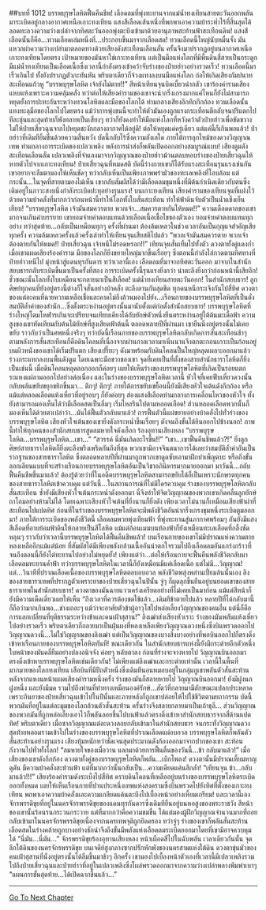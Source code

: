 ##บทที่ 1012 บรรพบุรุษโลหิตฟื้นคืนชีพ!
เลือดลมที่พุ่งทะยานจากแม่น้ำทงเทียนสายตะวันออกพลันมาระเบิดอยู่กลางอากาศเหนือเกาะทงเทียน แสงสีเลือดเส้นหนึ่งที่พกพาเอาความบ้าระห่ำไร้ที่สิ้นสุดได้ลอดทะลวงความว่างเปล่าจากทิศตะวันออกพุ่งตะบึงเข้ามาด้วยอานุภาพสะท้านฟ้าสะเทือนดิน!
แสงสีเลือดนั้นก็คือ...ทวนเลือดเล่มหนึ่งที่...ประกอบขึ้นมาจากเลือดสด!
ทวนเลือดนี้ใหญ่นับหมื่นจั้ง มันแหวกผ่าความว่างเปล่ามาตลอดทางด้วยเสียงดังสะเทือนเลือนลั่น ครั้นจึงมาปรากฏอยู่บนอากาศเหนือเกาะทงเทียนโดยตรง เป้าหมายของมันหาใช่เกาะทงเทียน แต่เป็นมือแห่งโลกที่มีพื้นดินสี่สายเป็นกระดูก มีแม่น้ำทงเทียนเป็นเลือดเนื้อซึ่งเวลานี้กำลังตรงเข้าคว้าจับร่างของป๋ายฮ่าวอย่างรวดเร็ว!
ทวนเลือดนี้มาเร็วเกินไป ทั้งยังปรากฏตัวกะทันหัน พริบตาเดียวก็จ้วงแทงลงบนมือแห่งโลก ก่อให้เกิดเสียงกัมปนาทสะเทือนแก้วหู
“บรรพบุรุษโลหิต เจ้ายังไม่ตาย!!” สีหน้าเทียนจุนบิดเบี้ยวน่ากลัว เขาร้องคำรามเสียงแหบแห้งเพราะความคลุ้มคลั่ง
ทว่าต่อให้เสียงคำรามของเขาจะน่ากริ่งเกรงมากแค่ไหนก็ยังไม่สามารถหยุดยั้งการปะทะกันระหว่างทวนโลหิตและมือของโลกได้ ท่ามกลางเสียงอึกทึกกึกก้อง ทวนเลือดนั้นแทงทะลุมือของโลกไปโดยตรง แม้ว่าการพุ่งชนนี้จะทำให้ตัวมันเองถูกแรงกระเทือนตีกลับจนปริแตกไปทีละชุ่นและสุดท้ายก็พังทลายเป็นเสี่ยงๆ ทว่าก็ยังคงทำให้มือแห่งโลกที่หวังคว้าตัวป๋ายฮ่าวเพื่อขัดขวางไม่ให้ป๋ายเสี่ยวฉุนจากไปหยุดชะงักกลางอากาศได้อยู่ดี!
ต่อให้หยุดแค่ครู่เดียว แต่แค่นี้ก็เกินพอแล้ว!
ป๋ายฮ่าวที่เดิมทียิ้มขื่นด้วยความสิ้นหวัง บัดนี้กลับไร้ซึ่งความลังเลใด ภายใต้การลุกไหม้ของดวงวิญญาณเทพ ท่ามกลางการระเบิดของเปลวเพลิง พลังการนำส่งก็พลันเปิดออกอย่างสมบูรณ์แบบ!
เสียงตูมดังสะเทือนเลือนลั่น เปลวเพลิงที่จำแลงมาจากวิญญาณของป๋ายฮ่าวม้วนตลบหอบร่างของป๋ายเสี่ยวฉุนให้หายตัวไปจากเกาะทงเทียน!
ป๋ายเสี่ยวฉุนที่หมดสติ บัดนี้ร่างกายเขาก็ได้รับแรงสะเทือนรุนแรงเช่นกัน เขาอยากจะลืมตามองให้เห็นชัดๆ ทว่ากลับเห็นเป็นเพียงภาพพร่ามัวของทะเลเพลิงที่โอบล้อม แต่กระนั้น...ในจุดที่สายตามองไม่เห็น เขากลับสัมผัสได้ว่ามีเลือดลมขุมหนึ่งที่มีต้นกำเนิดเดียวกับตนซึ่งเดิมอยู่ในภาวะสงบนิ่งกำลังระเบิดปะทุอย่างรุนแรง!
บนเกาะทงเทียน เสียงคำรามของเทียนจุนที่แฝงไว้ด้วยความบ้าคลั่งที่มากกว่าก่อนหน้านี้ทำให้โลกทั้งใบสั่นสะเทือน ทำให้ฟ้าดินจับตัวเป็นน้ำแข็งเย็นเยียบ!
“บรรพบุรุษโลหิต เจ้ามันสมควรตาย พวกเจ้า...สมควรตายกันให้หมด!!” ความเดือดดาลของเขามากจนเกินคำบรรยาย เขายอมจ่ายค่าตอบแทนด้วยเลือดเนื้อเชื้อไขของตัวเอง ยอมจ่ายค่าตอบแทนทุกอย่าง ทว่าสุดท้าย...กลับเป็นเหมือนทุกๆ ครั้งที่ผ่านมา ต้องล้มเหลวในช่วงเวลาอันเป็นกุญแจสำคัญเสียทุกครั้ง
ความล้มเหลวครั้งแล้วครั้งเล่าทำให้เทียนจุนเสียสติไปแล้ว
“พวกเจ้ามันสมควรตาย พวกเจ้าต้องตายกันให้หมด!! ป๋ายเสี่ยวฉุน เจ้าหนีไม่รอดหรอก!!” เทียนจุนสั่นเทิ้มไปทั้งตัว ดวงตาทั้งคู่แดงก่ำ เมื่อเขาแผดเสียงร้องคำราม มือของโลกก็ยิ่งขยายใหญ่มากขึ้นเรื่อยๆ ซึ่งตอนนี้กำลังไล่กวดตามทิศทางที่ป๋ายฮ่าวหนีไป มุ่งหน้าสู่แดนทุรกันดาร
ทว่าเวลานี้เอง เลือดลมที่มาจากทิศตะวันออก มาจากในสำนักสยบธารกลับระเบิดขึ้นมาเป็นครั้งที่สอง การระเบิดครั้งนี้รุนแรงยิ่งกว่า น่าตะลึงยิ่งกว่าก่อนหน้านี้เสียอีก!
ชั่วขณะนั้นโลกทั้งใบเหมือนจะกลายมาเป็นสีเลือด!
แม่น้ำทงเทียนสายตะวันออก!
ในสำนักสยบธาร!
ลูกศิษย์ทุกคนที่ยังอยู่ตรงนี้ต่างก็ใจสั่นอย่างบ้าคลั่ง ตะลึงลานกันสุดขีด ทุกคนหนีกระเจิงกันไปสี่ทิศ ดวงตาของแต่ละคนที่ฉายความเหลือเชื่อและคาดไม่ถึงล้วนมองไปยัง...เรือนกายของบรรพบุรุษโลหิตที่เป็นดั่งสมบัติล้ำค่าของสำนัก...ซึ่งตั้งตระหง่านอยู่ตรงนั้นมานับตั้งแต่ก่อตั้งสำนักสยบธาร!
บรรพบุรุษโลหิตที่ร่างใหญ่โตมโหฬารเกินจะเปรียบจนเทียบเคียงได้กับยักษ์ตัวหนึ่งยืนตระหง่านอยู่ใต้ต้นมะเดื่อฟ้า ความสูงของเขาทัดเทียมกับต้นไม้ยักษ์ที่สูงเสียดฟ้าต้นนี้ ตลอดหลายปีที่ผ่านมา เขายืนนิ่งอยู่ตรงนั้นไม่เคยขยับ ราวกับว่าเป็นศพหนึ่งจริงๆ
ทว่าบัดนี้เรือนกายของบรรพบุรุษโลหิตกลับเกิดการสั่นสะเทือนช้าๆ ตามหลังการสั่นสะเทือนก็คือดินโคลนที่เนื่องจากผ่านกาลเวลามาเนิ่นนานจึงตกตะกอนเกาะเป็นก้อนอยู่บนผิวหนังของเขาได้เริ่มปริแตก เสียงเปรี๊ยะๆ ดังมาพร้อมกับดินโคลนปื้นใหญ่หลุดเผลาะออกมาแล้วร่วงกระแทกลงบนพื้นดังตูม
โดยเฉพาะมือขวาของเขา จุดที่เคยเป็นที่ตั้งของสายสำนักธาราโลหิตก็ยิ่งเป็นเช่นนี้ เมื่อดินโคลนหลุดลอกออกก็ค่อยๆ เผยให้เห็นร่างของบรรพบุรุษโลหิตที่เกิดเป็นรอยแตกระแหงแผ่ลามออกไปอย่างต่อเนื่อง
และในร่างของบรรพบุรุษโลหิตเวลานี้ หัวใจที่เคยฟีบเหี่ยวดวงนั้นกลับพลันขยับขยุกขยิกขึ้นมา...
ตึกๆ! ตึกๆ!
ภายใต้การขยับเขยื้อนนี้ยังมีเสียงหัวใจเต้นดังกึกก้อง หรือแม้แต่หลอดเลือดแห้งเหี่ยวที่อยู่รอบๆ ก็ยังค่อยๆ ส่องแสงสีเลือดท่ามกลางการเคลื่อนไหวของหัวใจ ทั้งยังสามารถมองเห็นได้ว่ามีเลือดสดเป็นลิ่มๆ เริ่มไหลรินไปตามหลอดเลือด!
ส่วนหลอดเลือดพวกนั้นก็มองเห็นได้ด้วยตาเปล่าว่า...มันได้ฟื้นตัวกลับมาแล้ว!
การฟื้นตัวนี้แผ่ขยายอย่างบ้าคลั่งไปทั่วร่างของบรรพบุรุษโลหิต เสียงหัวใจเต้นของเขายิ่งดังกระหน่ำขึ้นเรื่อยๆ ดังจนถึงขั้นได้ยินออกไปข้างนอก!
ภาพนี้ทำให้ทุกคนของสำนักสยบธารสูดลมหายใจดังเฮือก ร้องอุทานเสียงหลง
“บรรพบุรุษโลหิต...บรรพบุรุษโลหิต...เขา...”
“สวรรค์ นี่มันเกิดอะไรขึ้น!!”
“เขา...เขาฟื้นคืนชีพแล้ว?!”
ยิ่งลูกศิษย์สายธาราโลหิตก็ยิ่งตะลึงพรึงเพริดกันถึงที่สุด พวกเขามิอาจจินตนาการได้เลยว่าสมบัติล้ำค่าอันเป็นรากฐานของสายธาราโลหิต ซึ่งตลอดหลายปีที่ผ่านมาถูกพวกเขาดูดซับเอามาฝึกบำเพ็ญตบะ หรือถึงขั้นลอกเลียนแบบที่จะสร้างเรือนกายบรรพบุรุษโลหิตอันเป็นวิชาอภินิหารมากมายออกมา มาวันนี้...กลับฟื้นคืนชีพขึ้นมาแล้ว!
ต้องรู้ด้วยว่าที่ในอดีตบรรพบุรุษโลหิตสามารถขยับได้ก็เป็นเพราะนักพรตทุกคนของสายธาราโลหิตเข้าควบคุม แต่วันนี้...ในสถานการณ์ที่ไม่มีใครควบคุม ร่างของบรรพบุรุษโลหิตกลับสั่นสะเทือน ซ้ำยังมีเสียงหัวใจเต้นกระหน่ำดังออกมา นี่จึงทำให้จิตวิญญาณของพวกเขาเกิดคลื่นลูกยักษ์ถาโถมอย่างห้ามไม่ได้
โดยเฉพาะเสียงหัวใจเต้นที่ยิ่งนานก็ยิ่งดัง เพียงเวลาไม่นานก็เหมือนเสียงฟ้าผ่าที่สะเทือนไปแปดทิศ ก่อนที่ในร่างของบรรพบุรุษโลหิตจะมีพลังชีวิตอันน่ากริ่งเกรงขุมหนึ่งระเบิดตูมออกมา!
ภายใต้การระเบิดของพลังชีวิตนี้ เลือดลมพวยพุ่งเทียมฟ้า ที่พุ่งทะยานสู่นภากาศพร้อมๆ กันยังมีแสงสีเลือดที่อาบย้อมฟ้าดินให้กลายเป็นสีโลหิต แม้แต่ก้อนเมฆบนท้องฟ้าก็ยังเหมือนทะเลเลือดที่กลิ้งซัดหลุนๆ ราวกับว่าเวลานี้บรรพบุรุษโลหิตได้ฟื้นคืนชีพแล้ว!
บนเรือนกายของเขาไม่มีปราณแห่งความตายหลงเหลืออีกแม้แต่น้อย ที่สัมผัสได้มีเพียงพลังกล้ามเนื้ออันน่าตกใจรวมไปถึงเลือดลมอันแกร่งกร้าวที่จนถึงตอนนี้ก็ยังไต่ทะยานไปอย่างไม่หยุดยั้ง!
เพียงแต่ว่า...ต่อให้เรือนกายจะฟื้นคืนพลังชีวิตกลับมา เลือดลมทะยานค้ำฟ้า ทว่าบรรพบุรุษโลหิตในเวลานี้ก็ยังเหมือนมีแค่เลือดเนื้อ แต่ไม่มี...วิญญาณ!
แต่...วินาทีที่ปราณเลือดเนื้อของบรรพบุรุษโลหิตตลบอบอวล พลังชีวิตพลุ่งพล่านเปี่ยมล้นนั้นเอง ลิงของสายธาราเทพที่ปรากฏตัวเพราะยาของป๋ายเสี่ยวฉุนในปีนั้น จู่ๆ ก็ผุดลุกขึ้นยืนอยู่บนยอดเขาของสายธาราเทพในสำนักสยบธาร!
ดวงตาของมันฉายแววเคร่งเครียดอย่างที่ไม่เคยเป็นมาก่อน แม้แต่สีหน้าก็ยังมีความเด็ดเดี่ยวเผยให้เห็น
“ถึงเวลาที่ควรต้องชดใช้แล้ว...เดิมทีข้าตายไปแล้ว หลายปีที่ได้กลับมานี้ก็ถือว่ามากเกินพอ...ช่างเถอะๆ แม้ว่าจะอาศัยตัวข้าผู้อาวุโสไปหล่อเลี้ยงวิญญาณของคนอื่น แต่นี่ก็คือการแลกเปลี่ยนที่ยุติธรรมระหว่างข้าและคนเฝ้าสุสาน!” ลิงเฒ่าส่งเสียงหัวเราะ ร่างของมันพลันแห้งเหี่ยวไปอย่างรวดเร็ว พริบตาเดียวก็กลายมาเป็นฝุ่นผงที่หลงเหลือเพียงวิญญาณดวงหนึ่งซึ่งบินพรวดออกไป
วิญญาณดวงนี้...ไม่ใช่วิญญาณของลิงเฒ่า แต่เป็นวิญญาณของบางสิ่งบางอย่างที่พอบินออกไปก็ตรงดิ่งเข้าหาเรือนกายของบรรพบุรุษโลหิตทันที!
ขณะเดียวกัน ในสำนักสยบธารแห่งนี้ยังมีกระต่ายอีกตัวหนึ่ง ใบหน้าของมันคลี่ยิ้มอย่างปลงอนิจจัง ค่อยๆ หลับตาลง ก่อนที่ร่างจะจางหายไป วิญญาณบินออกมา ตรงดิ่งเข้าหาบรรพบุรุษโลหิตเช่นเดียวกัน!
ไม่เพียงแต่ลิงเฒ่าและกระต่ายเท่านั้น เวลานี้ในพื้นที่มากมายของโลกทงเทียน เสือบินที่มีปีกตัวหนึ่งซึ่งเดิมทีนอนหมอบอยู่ในกลุ่มภูเขาพลันตัวสั่นสะท้าน หลังจากแหงนหน้าแผดเสียงคำรามหนึ่งครั้ง ร่างของมันก็สลายหายไป วิญญาณบินออกมา!
ยังมีฝูงนกฝูงหนึ่ง และยังมีมด รวมไปถึงห่านที่ท่าทางเหมือนองค์รักษ์...สัตว์ที่กลายมามีลักษณะแปลกประหลาดเพราะกินยาของป๋ายเสี่ยวฉุนเข้าไปในปีนั้นและภายหลังก็ถูกเขาปล่อยให้ไปใช้ชีวิตตามยถากรรม บัดนี้พวกมันที่อยู่ในแต่ละมุมของโลกล้วนตัวสั่นสะท้าน ครั้นร่างจึงสลายกลายมาเป็นเถ้าธุลี...
ส่วนวิญญาณของพวกมันที่ถูกหล่อเลี้ยงเอาไว้ก็พลันลอยขึ้นไปบนฟ้าแล้วตรงดิ่งเข้าหาสำนักสยบธารจากสี่ด้านแปดทิศ!
พริบตาเดียว เมื่อซากวิญญาณแต่ละดวงลอยกลับเข้ามาในสำนักสยบธาร จนกระทั่งวิญญาณดวงสุดท้ายหลอมรวมเข้าไปในร่างของบรรพบุรุษโลหิตที่ปราณเลือดแผ่อบอวล บรรพบุรุษโลหิตก็พลันตัวสั่นสะท้านอย่างรุนแรง
เสียงทุ้มหนักทว่าชัดเจนสุดประมาณดังก้องออกมาจากปากของเขา สะท้อนกังวานไปทั่วทั้งโลก!
“ลมหายใจของเมื่อวาน แลกมาด้วยการฟื้นตื่นของวันนี้...ข้า กลับมาแล้ว!” เมื่อเสียงของเขาดังกึกก้อง ดวงตาทั้งคู่ของบรรพบุรุษโลหิตก็พลัน...เบิกโพลง!
ดวงตานั้นมีปราณเหี้ยมหาญดุดัน มีความบ้าคลั่งสะท้านฟ้า แต่ที่มากกว่านั้นกลับเป็น...ความเคียดแค้นลึกล้ำ!
“เทียนจุน ข้า...กลับมาแล้ว!!!” เสียงร้องคำรามดังระเบ็งไปสี่ทิศ คราบดินโคลนที่เหลืออยู่บนร่างของบรรพบุรุษโลหิตระเบิดออกทั้งหมด เผยให้เห็นเรือนกายที่ปานประหนึ่งเทพแห่งสงครามซึ่งบินพรวดไปยังทิศที่ตั้งของเกาะทงเทียน พกพาเอาความบ้าคลั่งและความเกลียดแค้นตะบึงไปเบื้องหน้าอย่างเหี้ยมเกรียม!
และเวลานี้เอง จักรพรรดิขุยที่อยู่ในนครจักรพรรดิขุยของแดนทุรกันดารซึ่งเดิมทียืนอยู่บนหอสูงของพระราชวัง สีหน้าของเขานั้นร้อนรนกระวนกระวาย แต่ที่มากกว่าคือความขมขื่น ได้แต่มองผู้ฝึกวิญญาณจำนวนมากที่ถอยกลับเข้ามาในนครจักรพรรดิขุยเนื่องจากนครเทพจุติถูกยึดครอง
ทว่าจู่ๆ ร่างของเขาก็พลันสั่นสะท้าน เลือดสดในร่างคล้ายถูกบางอย่างชักนำจึงถึงขั้นมีพลังแห่งเลือดลมระเบิดออกมาโดยที่เขามิอาจควบคุมได้
“นี่มัน...นี่มัน...” จักรพรรดิขุยร้องอุทานเสียงหลง หน้าเผือดสีไปในฉับพลัน
เวลาเดียวกันนั้น จุดลึกใต้ดินของนครจักรพรรดิขุย บนเจดีย์สูงกลางซากปรักหักพังของนครสามแห่งใต้ดิน ดวงตาขุ่นมัวของคนเฝ้าสุสานที่นั่งอยู่ตรงนั้นได้ลืมขึ้นมาช้าๆ อีกครั้ง เขามองไปเบื้องหน้าตัวเองที่เวลานี้มีเปลวเพลิงรวมไปถึงป๋ายเสี่ยวฉุนและป๋ายฮ่าวที่อยู่ในเปลวเพลิงซึ่งโผล่พรวดออกมาจากความว่างเปล่าพลางพึมพำเบาๆ
“แผนการขั้นสุดท้าย...ได้เปิดฉากขึ้นแล้ว...”


------






[Go To Next Chapter]( ./159.md)